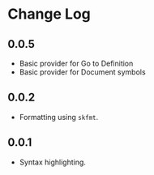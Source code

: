 # Change Log

## 0.0.5

- Basic provider for Go to Definition
- Basic provider for Document symbols

## 0.0.2

- Formatting using `skfmt`.

## 0.0.1

- Syntax highlighting.
